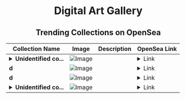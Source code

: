 <div align="center">

# Digital Art Gallery

## Trending Collections on OpenSea

| Collection Name                       | Image                                                                                     | Description                       | OpenSea Link                                                                                          |
|---------------------------------------|-------------------------------------------------------------------------------------------|-----------------------------------|--------------------------------------------------------------------------------------------------------|
| **<details><summary>Unidentified co...</summary>Unidentified contract ff686fc5-904b-475f-81f2-708ba330fadd</details>** | ![Image](https://i.seadn.io/s/raw/files/e9acf51ddce687ccf33c485e916aec1b.jpg?w=500&auto=format?w=200&auto=format) |  | <details><summary>Link</summary>[Unidentified contract ff686fc5-904b-475f-81f2-708ba330fadd](https://opensea.io/collection/unidentified-contract-ff686fc5-904b-475f-81f2-708b)</details> |
| **d** | ![Image](https://i.seadn.io/s/raw/files/1a092e792a9266ec815c4ff83d87fdc0.jpg?w=500&auto=format?w=200&auto=format) |  | <details><summary>Link</summary>[d](https://opensea.io/collection/d-3290)</details> |
| **d** | ![Image](https://i.seadn.io/s/raw/files/f20d5b3ed93d4d69d0d04611050454f3.jpg?w=500&auto=format?w=200&auto=format) |  | <details><summary>Link</summary>[d](https://opensea.io/collection/d-3289)</details> |
| **<details><summary>Unidentified co...</summary>Unidentified contract 4d87709d-f7f4-4773-ab22-187a7be57160</details>** | ![Image](https://i.seadn.io/s/raw/files/e9acf51ddce687ccf33c485e916aec1b.jpg?w=500&auto=format?w=200&auto=format) |  | <details><summary>Link</summary>[Unidentified contract 4d87709d-f7f4-4773-ab22-187a7be57160](https://opensea.io/collection/unidentified-contract-4d87709d-f7f4-4773-ab22-187a)</details> |

</div>